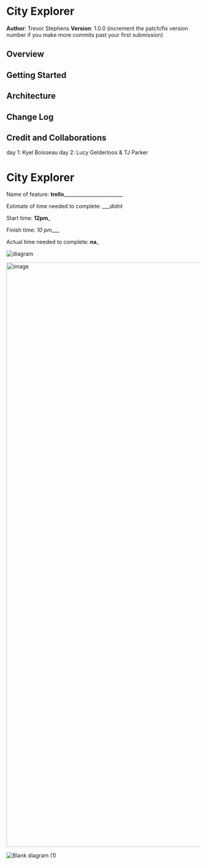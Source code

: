 # City Explorer

**Author**: Trevor Stephens
**Version**: 1.0.0 (increment the patch/fix version number if you make more commits past your first submission)

## Overview
<!-- Provide a high level overview of what this application is and why you are building it, beyond the fact that it's an assignment for this class. (i.e. What's your problem domain?) -->

## Getting Started
<!-- What are the steps that a user must take in order to build this app on their own machine and get it running? -->

## Architecture
<!-- Provide a detailed description of the application design. What technologies (languages, libraries, etc) you're using, and any other relevant design information. -->

## Change Log
<!-- Use this area to document the iterative changes made to your application as each feature is successfully implemented. Use time stamps. Here's an example:

01-01-2001 4:59pm - Application now has a fully-functional express server, with a GET route for the location resource. -->

## Credit and Collaborations
day 1: Kyel Boisseau
day 2: Lucy Gelderloos & TJ Parker

<!-- Give credit (and a link) to other people or resources that helped you build this application. -->
# City Explorer

Name of feature: ____trello____________________________

Estimate of time needed to complete: ____didnt_

Start time: __12pm___

Finish time: _10 pm____

Actual time needed to complete: __na___


![diagram](https://user-images.githubusercontent.com/104862689/179859660-829da1de-031b-4dbf-a6e9-b25597fce535.png)

<img width="1522" alt="image" src="https://user-images.githubusercontent.com/104862689/180108140-ef60847c-d49f-4406-a062-5806f8cd7206.png">

![Blank diagram (1)](https://user-images.githubusercontent.com/104862689/180573562-eecac275-c801-4d5b-9388-1fcbbbb56e68.png)


